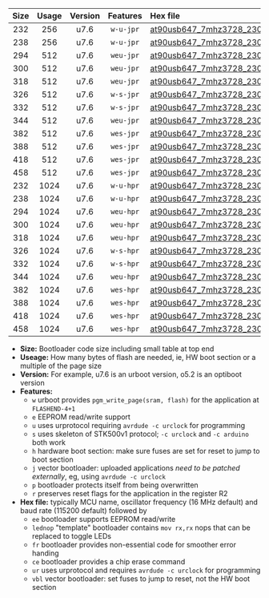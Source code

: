 |Size|Usage|Version|Features|Hex file|
|:-:|:-:|:-:|:-:|:--|
|232|256|u7.6|`w-u-jpr`|[at90usb647_7mhz3728_230400bps_ur_vbl.hex](https://raw.githubusercontent.com/stefanrueger/urboot/main/bootloaders/at90usb647/fcpu_7mhz3728/230400_bps/at90usb647_7mhz3728_230400bps_ur_vbl.hex)|
|238|256|u7.6|`w-u-jpr`|[at90usb647_7mhz3728_230400bps_lednop_ur_vbl.hex](https://raw.githubusercontent.com/stefanrueger/urboot/main/bootloaders/at90usb647/fcpu_7mhz3728/230400_bps/at90usb647_7mhz3728_230400bps_lednop_ur_vbl.hex)|
|294|512|u7.6|`weu-jpr`|[at90usb647_7mhz3728_230400bps_ee_ur_vbl.hex](https://raw.githubusercontent.com/stefanrueger/urboot/main/bootloaders/at90usb647/fcpu_7mhz3728/230400_bps/at90usb647_7mhz3728_230400bps_ee_ur_vbl.hex)|
|300|512|u7.6|`weu-jpr`|[at90usb647_7mhz3728_230400bps_ee_lednop_ur_vbl.hex](https://raw.githubusercontent.com/stefanrueger/urboot/main/bootloaders/at90usb647/fcpu_7mhz3728/230400_bps/at90usb647_7mhz3728_230400bps_ee_lednop_ur_vbl.hex)|
|318|512|u7.6|`weu-jpr`|[at90usb647_7mhz3728_230400bps_ee_lednop_fr_ur_vbl.hex](https://raw.githubusercontent.com/stefanrueger/urboot/main/bootloaders/at90usb647/fcpu_7mhz3728/230400_bps/at90usb647_7mhz3728_230400bps_ee_lednop_fr_ur_vbl.hex)|
|326|512|u7.6|`w-s-jpr`|[at90usb647_7mhz3728_230400bps_vbl.hex](https://raw.githubusercontent.com/stefanrueger/urboot/main/bootloaders/at90usb647/fcpu_7mhz3728/230400_bps/at90usb647_7mhz3728_230400bps_vbl.hex)|
|332|512|u7.6|`w-s-jpr`|[at90usb647_7mhz3728_230400bps_lednop_vbl.hex](https://raw.githubusercontent.com/stefanrueger/urboot/main/bootloaders/at90usb647/fcpu_7mhz3728/230400_bps/at90usb647_7mhz3728_230400bps_lednop_vbl.hex)|
|344|512|u7.6|`weu-jpr`|[at90usb647_7mhz3728_230400bps_ee_lednop_fr_ce_ur_vbl.hex](https://raw.githubusercontent.com/stefanrueger/urboot/main/bootloaders/at90usb647/fcpu_7mhz3728/230400_bps/at90usb647_7mhz3728_230400bps_ee_lednop_fr_ce_ur_vbl.hex)|
|382|512|u7.6|`wes-jpr`|[at90usb647_7mhz3728_230400bps_ee_vbl.hex](https://raw.githubusercontent.com/stefanrueger/urboot/main/bootloaders/at90usb647/fcpu_7mhz3728/230400_bps/at90usb647_7mhz3728_230400bps_ee_vbl.hex)|
|388|512|u7.6|`wes-jpr`|[at90usb647_7mhz3728_230400bps_ee_lednop_vbl.hex](https://raw.githubusercontent.com/stefanrueger/urboot/main/bootloaders/at90usb647/fcpu_7mhz3728/230400_bps/at90usb647_7mhz3728_230400bps_ee_lednop_vbl.hex)|
|418|512|u7.6|`wes-jpr`|[at90usb647_7mhz3728_230400bps_ee_lednop_fr_vbl.hex](https://raw.githubusercontent.com/stefanrueger/urboot/main/bootloaders/at90usb647/fcpu_7mhz3728/230400_bps/at90usb647_7mhz3728_230400bps_ee_lednop_fr_vbl.hex)|
|458|512|u7.6|`wes-jpr`|[at90usb647_7mhz3728_230400bps_ee_lednop_fr_ce_vbl.hex](https://raw.githubusercontent.com/stefanrueger/urboot/main/bootloaders/at90usb647/fcpu_7mhz3728/230400_bps/at90usb647_7mhz3728_230400bps_ee_lednop_fr_ce_vbl.hex)|
|232|1024|u7.6|`w-u-hpr`|[at90usb647_7mhz3728_230400bps_ur.hex](https://raw.githubusercontent.com/stefanrueger/urboot/main/bootloaders/at90usb647/fcpu_7mhz3728/230400_bps/at90usb647_7mhz3728_230400bps_ur.hex)|
|238|1024|u7.6|`w-u-hpr`|[at90usb647_7mhz3728_230400bps_lednop_ur.hex](https://raw.githubusercontent.com/stefanrueger/urboot/main/bootloaders/at90usb647/fcpu_7mhz3728/230400_bps/at90usb647_7mhz3728_230400bps_lednop_ur.hex)|
|294|1024|u7.6|`weu-hpr`|[at90usb647_7mhz3728_230400bps_ee_ur.hex](https://raw.githubusercontent.com/stefanrueger/urboot/main/bootloaders/at90usb647/fcpu_7mhz3728/230400_bps/at90usb647_7mhz3728_230400bps_ee_ur.hex)|
|300|1024|u7.6|`weu-hpr`|[at90usb647_7mhz3728_230400bps_ee_lednop_ur.hex](https://raw.githubusercontent.com/stefanrueger/urboot/main/bootloaders/at90usb647/fcpu_7mhz3728/230400_bps/at90usb647_7mhz3728_230400bps_ee_lednop_ur.hex)|
|318|1024|u7.6|`weu-hpr`|[at90usb647_7mhz3728_230400bps_ee_lednop_fr_ur.hex](https://raw.githubusercontent.com/stefanrueger/urboot/main/bootloaders/at90usb647/fcpu_7mhz3728/230400_bps/at90usb647_7mhz3728_230400bps_ee_lednop_fr_ur.hex)|
|326|1024|u7.6|`w-s-hpr`|[at90usb647_7mhz3728_230400bps.hex](https://raw.githubusercontent.com/stefanrueger/urboot/main/bootloaders/at90usb647/fcpu_7mhz3728/230400_bps/at90usb647_7mhz3728_230400bps.hex)|
|332|1024|u7.6|`w-s-hpr`|[at90usb647_7mhz3728_230400bps_lednop.hex](https://raw.githubusercontent.com/stefanrueger/urboot/main/bootloaders/at90usb647/fcpu_7mhz3728/230400_bps/at90usb647_7mhz3728_230400bps_lednop.hex)|
|344|1024|u7.6|`weu-hpr`|[at90usb647_7mhz3728_230400bps_ee_lednop_fr_ce_ur.hex](https://raw.githubusercontent.com/stefanrueger/urboot/main/bootloaders/at90usb647/fcpu_7mhz3728/230400_bps/at90usb647_7mhz3728_230400bps_ee_lednop_fr_ce_ur.hex)|
|382|1024|u7.6|`wes-hpr`|[at90usb647_7mhz3728_230400bps_ee.hex](https://raw.githubusercontent.com/stefanrueger/urboot/main/bootloaders/at90usb647/fcpu_7mhz3728/230400_bps/at90usb647_7mhz3728_230400bps_ee.hex)|
|388|1024|u7.6|`wes-hpr`|[at90usb647_7mhz3728_230400bps_ee_lednop.hex](https://raw.githubusercontent.com/stefanrueger/urboot/main/bootloaders/at90usb647/fcpu_7mhz3728/230400_bps/at90usb647_7mhz3728_230400bps_ee_lednop.hex)|
|418|1024|u7.6|`wes-hpr`|[at90usb647_7mhz3728_230400bps_ee_lednop_fr.hex](https://raw.githubusercontent.com/stefanrueger/urboot/main/bootloaders/at90usb647/fcpu_7mhz3728/230400_bps/at90usb647_7mhz3728_230400bps_ee_lednop_fr.hex)|
|458|1024|u7.6|`wes-hpr`|[at90usb647_7mhz3728_230400bps_ee_lednop_fr_ce.hex](https://raw.githubusercontent.com/stefanrueger/urboot/main/bootloaders/at90usb647/fcpu_7mhz3728/230400_bps/at90usb647_7mhz3728_230400bps_ee_lednop_fr_ce.hex)|

- **Size:** Bootloader code size including small table at top end
- **Useage:** How many bytes of flash are needed, ie, HW boot section or a multiple of the page size
- **Version:** For example, u7.6 is an urboot version, o5.2 is an optiboot version
- **Features:**
  + `w` urboot provides `pgm_write_page(sram, flash)` for the application at `FLASHEND-4+1`
  + `e` EEPROM read/write support
  + `u` uses urprotocol requiring `avrdude -c urclock` for programming
  + `s` uses skeleton of STK500v1 protocol; `-c urclock` and `-c arduino` both work
  + `h` hardware boot section: make sure fuses are set for reset to jump to boot section
  + `j` vector bootloader: uploaded applications *need to be patched externally*, eg, using `avrdude -c urclock`
  + `p` bootloader protects itself from being overwritten
  + `r` preserves reset flags for the application in the register R2
- **Hex file:** typically MCU name, oscillator frequency (16 MHz default) and baud rate (115200 default) followed by
  + `ee` bootloader supports EEPROM read/write
  + `lednop` "template" bootloader contains `mov rx,rx` nops that can be replaced to toggle LEDs
  + `fr` bootloader provides non-essential code for smoother error handing
  + `ce` bootloader provides a chip erase command
  + `ur` uses urprotocol and requires `avrdude -c urclock` for programming
  + `vbl` vector bootloader: set fuses to jump to reset, not the HW boot section
